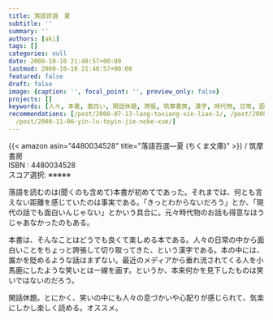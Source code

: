 ```yaml
---
title: 落語百選　夏
subtitle: ''
summary: ''
authors: [aki]
tags: []
categories: null
date: 2008-10-10 21:48:57+00:00
lastmod: 2008-10-10 21:48:57+00:00
featured: false
draft: false
image: {caption: '', focal_point: '', preview_only: false}
projects: []
keywords: [人々, 本書, 面白い, 閑話休題, 誇張, 筑摩書房, 漢字, 時代物, 日常, 距離]
recommendations: [/post/2008-07-13-lang-toxiang-xin-liao-1/, /post/2008-09-04-ji-dong-zhan-shi-gandamuthe-origin-16-17/,
  /post/2008-11-06-yin-lu-toyin-jie-noke-xue/]
---
```

{{< amazon asin="4480034528" title="落語百選―夏 (ちくま文庫)" >}}
 / 筑摩書房  
ISBN : 4480034528  
スコア選択: ※※※※※  
  
落語を読むのは(聞くのも含めて)本書が初めてであった。それまでは、何とも言えない距離を感じていたのは事実である。「きっとわからないだろう」とか、「現代の話でも面白いんじゃない」とかいう具合に。元々時代物のお話も得意なほうじゃあなかったのもある。  
  
本書は、そんなことはどうでも良くて楽しめる本である。人々の日常の中から面白いことをちょっと誇張して切り取ってきた、という漢字である。本の中には、誰かを貶めるような話はまずない。最近のメディアから垂れ流されてくる人を小馬鹿にしたような笑いとは一線を画す。というか、本来何かを見下したものは笑いではないのだろう。  
  
閑話休題。とにかく、笑いの中にも人々の息づかいや心配りが感じられて、気楽にしかし楽しく読める。オススメ。



